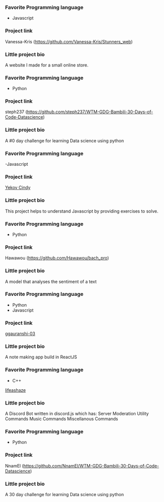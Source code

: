 ### Favorite Programming language

- Javascript

### Project link

Vanessa-Kris (https://github.com/Vanessa-Kris/Stunners_web)

### Little project bio

A website I made for a small online store.

### Favorite Programming language

- Python

### Project link

steph237 (https://github.com/steph237/WTM-GDG-Bambili-30-Days-of-Code-Datascience)

### Little project bio

A #0 day challenge for learning Data science using python



### Favorite Programming language
-Javascript

### Project link
[Yekov Cindy](https://github.com/tcyekov/50-coding-challenges)

### Little project bio
This project helps to understand Javascript by providing exercises to solve.


### Favorite Programming language

- Python

### Project link

Hawawou (https://github.com/Hawawou/bach_pro)

### Little project bio

A model that analyses the sentiment of a text

### Favorite Programming language

- Python
- Javascript

### Project link

[ggauranshi-03](https://github.com/ggauranshi-03/Keeper_Note_making)

### Little project bio

A note making app build in ReactJS



### Favorite Programming language
- C++

[lifeashaze](https://github.com/lifeashaze/Hazikeen)

### Little project bio

A Discord Bot written in discord.js which has:
Server Moderation
Utility Commands
Music Commands
Miscellanous Commands



### Favorite Programming language

- Python

### Project link

NnamEl (https://github.com/NnamEl/WTM-GDG-Bambili-30-Days-of-Code-Datascience)

### Little project bio

A 30 day challenge for learning Data science using python

